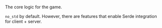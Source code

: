 The core logic for the game.

`no_std` by default. However, there are features that enable Serde integration for client + server.
